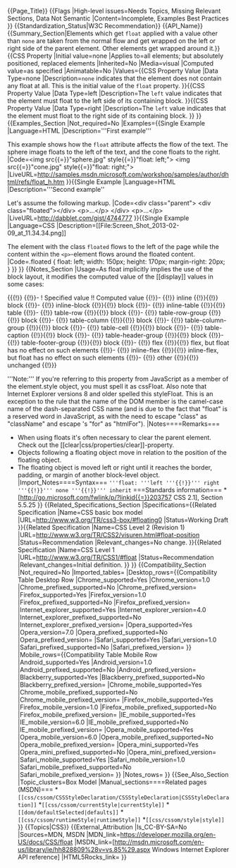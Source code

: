 {{Page_Title}}
{{Flags
|High-level issues=Needs Topics, Missing Relevant Sections, Data Not Semantic
|Content=Incomplete, Examples Best Practices
}}
{{Standardization_Status|W3C Recommendation}}
{{API_Name}}
{{Summary_Section|Elements which get <code>float</code> applied with a value other than <code>none</code> are taken from the normal flow and get wrapped on the left or right side of the parent element. Other elements get wrapped around it.}}
{{CSS Property
|Initial value=none
|Applies to=all elements; but absolutely positioned, replaced elements
|Inherited=No
|Media=visual
|Computed value=as specified
|Animatable=No
|Values={{CSS Property Value
|Data Type=none
|Description=<code>none</code> indicates that the element does not contain any float at all. This is the initial value of the <code>float</code> property.
}}{{CSS Property Value
|Data Type=left
|Description=The <code>left</code> value indicates that the element must float to the left side of its containing block.
}}{{CSS Property Value
|Data Type=right
|Description=The <code>left</code> value indicates that the element must float to the right side of its containing block.
}}
}}
{{Examples_Section
|Not_required=No
|Examples={{Single Example
|Language=HTML
|Description='''First example'''

This example shows how the <code>float</code> attribute affects the flow of the text. The sphere image floats to the left of the text, and the cone floats to the right.
|Code=&lt;img src{{=}}"sphere.jpg" style{{=}}"float: left;"&gt;
&lt;img src{{=}}"cone.jpg" style{{=}}"float: right;"&gt;
|LiveURL=http://samples.msdn.microsoft.com/workshop/samples/author/dhtml/refs/float_h.htm
}}{{Single Example
|Language=HTML
|Description='''Second example''

Let's assume the following markup.
|Code=&lt;div class="parent"&gt;
	&lt;div class="floated"&gt;&lt;/div&gt;
	&lt;p&gt;…&lt;/p&gt;
&lt;/div&gt;
&lt;p&gt;…&lt;/p&gt;
|LiveURL=http://dabblet.com/gist/4744777
}}{{Single Example
|Language=CSS
|Description=[[File:Screen_Shot_2013-02-09_at_11.34.34.png]]

The element with the class <code>floated</code> flows to the left of the page while the content within the <code>&lt;p&gt;</code>-element flows around the floated content.
|Code=.floated {
	float: left;
	width: 150px;
	height: 170px;
	margin-right: 20px;
}
}}
}}
{{Notes_Section
|Usage=As float implicitly implies the use of the block layout, it modifies the computed value of the [[display]] values in some cases:


{{{!}}
{{!}}-
! Specified value !! Computed value
{{!}}-
{{!}} inline {{!}}{{!}} block
{{!}}-
{{!}} inline-block {{!}}{{!}} block
{{!}}-
{{!}} inline-table {{!}}{{!}} table
{{!}}-
{{!}} table-row {{!}}{{!}} block
{{!}}-
{{!}} table-row-group {{!}}{{!}} block
{{!}}-
{{!}} table-column {{!}}{{!}} block
{{!}}-
{{!}} table-column-group {{!}}{{!}} block
{{!}}-
{{!}} table-cell {{!}}{{!}} block
{{!}}-
{{!}} table-caption {{!}}{{!}} block
{{!}}-
{{!}} table-header-group {{!}}{{!}} block
{{!}}-
{{!}} table-footer-group {{!}}{{!}} block
{{!}}-
{{!}} flex {{!}}{{!}} flex, but float has no effect on such elements
{{!}}-
{{!}} inline-flex {{!}}{{!}} inline-flex, but float has no effect on such elements
{{!}}-
{{!}} other {{!}}{{!}} unchanged
{{!}}}

'''Note:''' If you're referring to this property from JavaScript as a member of the element.style object, you must spell it as cssFloat. Also note that Internet Explorer versions 8 and older spelled this styleFloat. This is an exception to the rule that the name of the DOM member is the camel-case name of the dash-separated CSS name (and is due to the fact that "float" is a reserved word in JavaScript, as with the need to escape "class" as "className" and escape <label>'s "for" as "htmlFor").
|Notes====Remarks===
* When using floats it's often necessary to clear the parent element. Check out the [[clear|css/properties/clear]]-property.
* Objects following a floating object move in relation to the position of the floating object.
* The floating object is moved left or right until it reaches the border, padding, or margin of another block-level object.
|Import_Notes====Syntax===
<code>'''float: '''left '''{{!}}''' right '''{{!}}''' none '''{{!}}''' inherit</code>
===Standards information===
*[http://go.microsoft.com/fwlink/p/?linkid{{=}}203757 CSS 2.1], Section 5.5.25
}}
{{Related_Specifications_Section
|Specifications={{Related Specification
|Name=CSS basic box model
|URL=http://www.w3.org/TR/css3-box/#floating0
|Status=Working Draft
}}{{Related Specification
|Name=CSS Level 2 (Revision 1)
|URL=http://www.w3.org/TR/CSS2/visuren.html#float-position
|Status=Recommendation
|Relevant_changes=No change.
}}{{Related Specification
|Name=CSS Level 1
|URL=http://www.w3.org/TR/CSS1/#float
|Status=Recommendation
|Relevant_changes=Initial definition.
}}
}}
{{Compatibility_Section
|Not_required=No
|Imported_tables=
|Desktop_rows={{Compatibility Table Desktop Row
|Chrome_supported=Yes
|Chrome_version=1.0
|Chrome_prefixed_supported=No
|Chrome_prefixed_version=
|Firefox_supported=Yes
|Firefox_version=1.0
|Firefox_prefixed_supported=No
|Firefox_prefixed_version=
|Internet_explorer_supported=Yes
|Internet_explorer_version=4.0
|Internet_explorer_prefixed_supported=No
|Internet_explorer_prefixed_version=
|Opera_supported=Yes
|Opera_version=7.0
|Opera_prefixed_supported=No
|Opera_prefixed_version=
|Safari_supported=Yes
|Safari_version=1.0
|Safari_prefixed_supported=No
|Safari_prefixed_version=
}}
|Mobile_rows={{Compatibility Table Mobile Row
|Android_supported=Yes
|Android_version=1.0
|Android_prefixed_supported=No
|Android_prefixed_version=
|Blackberry_supported=Yes
|Blackberry_prefixed_supported=No
|Blackberry_prefixed_version=
|Chrome_mobile_supported=Yes
|Chrome_mobile_prefixed_supported=No
|Chrome_mobile_prefixed_version=
|Firefox_mobile_supported=Yes
|Firefox_mobile_version=1.0
|Firefox_mobile_prefixed_supported=No
|Firefox_mobile_prefixed_version=
|IE_mobile_supported=Yes
|IE_mobile_version=6.0
|IE_mobile_prefixed_supported=No
|IE_mobile_prefixed_version=
|Opera_mobile_supported=Yes
|Opera_mobile_version=6.0
|Opera_mobile_prefixed_supported=No
|Opera_mobile_prefixed_version=
|Opera_mini_supported=Yes
|Opera_mini_prefixed_supported=No
|Opera_mini_prefixed_version=
|Safari_mobile_supported=Yes
|Safari_mobile_version=1.0
|Safari_mobile_prefixed_supported=No
|Safari_mobile_prefixed_version=
}}
|Notes_rows=
}}
{{See_Also_Section
|Topic_clusters=Box Model
|Manual_sections====Related pages (MSDN)===
*<code>[[css/cssom/CSSStyleDeclaration/CSSStyleDeclaration|CSSStyleDeclaration]]</code>
*<code>[[css/cssom/currentStyle|currentStyle]]</code>
*<code>[[dom/defaultSelected|defaults]]</code>
*<code>[[css/cssom/runtimeStyle|runtimeStyle]]</code>
*<code>[[css/cssom/style|style]]</code>
}}
{{Topics|CSS}}
{{External_Attribution
|Is_CC-BY-SA=No
|Sources=MDN, MSDN
|MDN_link=https://developer.mozilla.org/en-US/docs/CSS/float
|MSDN_link=[http://msdn.microsoft.com/en-us/library/ie/hh828809%28v=vs.85%29.aspx Windows Internet Explorer API reference]
|HTML5Rocks_link=
}}